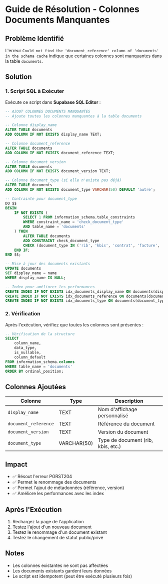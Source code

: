 # Guide de Résolution - Colonnes Documents Manquantes

## Problème Identifié

L'erreur `Could not find the 'document_reference' column of 'documents' in the schema cache` indique que certaines colonnes sont manquantes dans la table `documents`.

## Solution

### 1. Script SQL à Exécuter

Exécute ce script dans **Supabase SQL Editor** :

```sql
-- AJOUT COLONNES DOCUMENTS MANQUANTES
-- Ajoute toutes les colonnes manquantes à la table documents

-- Colonne display_name
ALTER TABLE documents
ADD COLUMN IF NOT EXISTS display_name TEXT;

-- Colonne document_reference
ALTER TABLE documents
ADD COLUMN IF NOT EXISTS document_reference TEXT;

-- Colonne document_version
ALTER TABLE documents
ADD COLUMN IF NOT EXISTS document_version TEXT;

-- Colonne document_type (si elle n'existe pas déjà)
ALTER TABLE documents
ADD COLUMN IF NOT EXISTS document_type VARCHAR(50) DEFAULT 'autre';

-- Contrainte pour document_type
DO $$
BEGIN
    IF NOT EXISTS (
        SELECT 1 FROM information_schema.table_constraints
        WHERE constraint_name = 'check_document_type'
        AND table_name = 'documents'
    ) THEN
        ALTER TABLE documents
        ADD CONSTRAINT check_document_type
        CHECK (document_type IN ('rib', 'kbis', 'contrat', 'facture', 'devis', 'autre'));
    END IF;
END $$;

-- Mise à jour des documents existants
UPDATE documents
SET display_name = name
WHERE display_name IS NULL;

-- Index pour améliorer les performances
CREATE INDEX IF NOT EXISTS idx_documents_display_name ON documents(display_name);
CREATE INDEX IF NOT EXISTS idx_documents_reference ON documents(document_reference);
CREATE INDEX IF NOT EXISTS idx_documents_type ON documents(document_type);
```

### 2. Vérification

Après l'exécution, vérifiez que toutes les colonnes sont présentes :

```sql
-- Vérification de la structure
SELECT 
    column_name,
    data_type,
    is_nullable,
    column_default
FROM information_schema.columns
WHERE table_name = 'documents'
ORDER BY ordinal_position;
```

## Colonnes Ajoutées

| Colonne | Type | Description |
|---------|------|-------------|
| `display_name` | TEXT | Nom d'affichage personnalisé |
| `document_reference` | TEXT | Référence du document |
| `document_version` | TEXT | Version du document |
| `document_type` | VARCHAR(50) | Type de document (rib, kbis, etc.) |

## Impact

- ✅ Résout l'erreur PGRST204
- ✅ Permet le renommage des documents
- ✅ Permet l'ajout de métadonnées (référence, version)
- ✅ Améliore les performances avec les index

## Après l'Exécution

1. Rechargez la page de l'application
2. Testez l'ajout d'un nouveau document
3. Testez le renommage d'un document existant
4. Testez le changement de statut public/privé

## Notes

- Les colonnes existantes ne sont pas affectées
- Les documents existants gardent leurs données
- Le script est idempotent (peut être exécuté plusieurs fois) 
